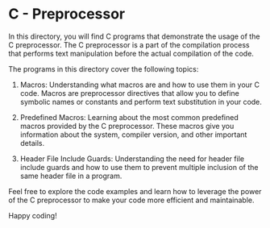 # C - Preprocessor

In this directory, you will find C programs that demonstrate the usage of the C preprocessor. The C preprocessor is a part of the compilation process that performs text manipulation before the actual compilation of the code.

The programs in this directory cover the following topics:

1. Macros: Understanding what macros are and how to use them in your C code. Macros are preprocessor directives that allow you to define symbolic names or constants and perform text substitution in your code.

2. Predefined Macros: Learning about the most common predefined macros provided by the C preprocessor. These macros give you information about the system, compiler version, and other important details.

3. Header File Include Guards: Understanding the need for header file include guards and how to use them to prevent multiple inclusion of the same header file in a program.

Feel free to explore the code examples and learn how to leverage the power of the C preprocessor to make your code more efficient and maintainable.

Happy coding!
